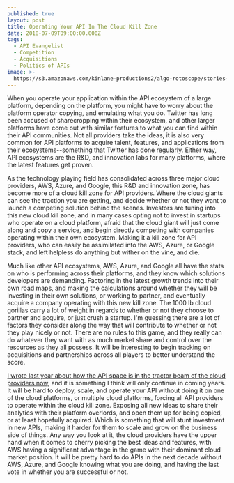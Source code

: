 ```yaml
---
published: true
layout: post
title: Operating Your API In The Cloud Kill Zone
date: 2018-07-09T09:00:00.000Z
tags:
  - API Evangelist
  - Competition
  - Acquisitions
  - Politics of APIs
image: >-
  https://s3.amazonaws.com/kinlane-productions2/algo-rotoscope/stories-new/beachclouds_blue_circuit.jpg
---
```

<p></p>When you operate your application within the API ecosystem of a large platform, depending on the platform, you might have to worry about the platform operator copying, and emulating what you do. Twitter has long been accused of sharecropping within their ecosystem, and other larger platforms have come out with similar features to what you can find within their API communities. Not all providers take the ideas, it is also very common for API platforms to acquire talent, features, and applications from their ecosystems--something that Twitter has done regularly. Either way, API ecosystems are the R&D, and innovation labs for many platforms, where the latest features get proven.

As the technology playing field has consolidated across three major cloud providers, AWS, Azure, and Google, this R&D and innovation zone, has become more of a cloud kill zone for API providers. Where the cloud giants can see the traction you are getting, and decide whether or not they want to launch a competing solution behind the scenes. Investors are tuning into this new cloud kill zone, and in many cases opting not to invest in startups who operate on a cloud platform, afraid that the cloud giant will just come along and copy a service, and begin directly competing with companies operating within their own ecosystem.  Making it a kill zone for API providers, who can easily be assimilated into the AWS, Azure, or Google stack, and left helpless do anything but wither on the vine, and die.

Much like other API ecosystems, AWS, Azure, and Google all have the stats on who is performing across their platforms, and they know which solutions developers are demanding. Factoring in the latest growth trends into their own road maps, and making the calculations around whether they will be investing in their own solutions, or working to partner, and eventually acquire a company operating with this new kill zone. The 1000 lb cloud gorillas carry a lot of weight in regards to whether or not they choose to partner and acquire, or just crush a startup. I'm guessing there are a lot of factors they consider along the way that will contribute to whether or not they play nicely or not. There are no rules to this game, and they really can do whatever they want with as much market share and control over the resources as they all possess. It will be interesting to begin tracking on acquisitions and partnerships across all players to better understand the score.

[I wrote last year about how the API space is in the tractor beam of the cloud providers now](https://apievangelist.com/2017/08/31/the-api-space-is-in-the-tractor-beam-of-the-cloud-giants-now/), and it is something I think will only continue in coming years. It will be hard to deploy, scale, and operate your API without doing it on one of the cloud platforms, or multiple cloud platforms, forcing all API providers to operate within the cloud kill zone. Exposing all new ideas to share their analytics with their platform overlords, and open them up for being copied, or at least hopefully acquired. Which is something that will stunt investment in new APIs, making it harder for them to scale and grow on the business side of things. Any way you look at it, the cloud providers have the upper hand when it comes to cherry picking the best ideas and features, with AWS having a significant advantage in the game with their dominant cloud market position. It will be pretty hard to do APIs in the next decade without AWS, Azure, and Google knowing what you are doing, and having the last vote in whether you are successful or not.
